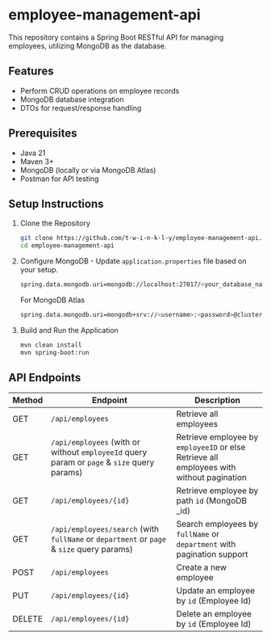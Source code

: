 # employee-management-api

This repository contains a Spring Boot RESTful API for managing employees, utilizing MongoDB as the database.

## Features
* Perform CRUD operations on employee records
* MongoDB database integration
* DTOs for request/response handling

## Prerequisites
* Java 21
* Maven 3+
* MongoDB (locally or via MongoDB Atlas)
* Postman for API testing

## Setup Instructions
1. Clone the Repository <br>
    ```sh
    git clone https://github.com/t-w-i-n-k-l-y/employee-management-api.git
    cd employee-management-api
    ```
2. Configure MongoDB - Update `application.properties` file based on your setup.
    ```sh
    spring.data.mongodb.uri=mongodb://localhost:27017/<your_database_name>
    ```
    For MongoDB Atlas
    ```sh 
    spring.data.mongodb.uri=mongodb+srv://<username>:<password>@cluster0.mongodb.net/<your_database_name>?retryWrites=true&w=majority
    ```

3. Build and Run the Application
    ```sh
    mvn clean install
    mvn spring-boot:run
    ```

## API Endpoints

| Method | Endpoint                                                                                    | Description                                                                              |
|--------|---------------------------------------------------------------------------------------------|------------------------------------------------------------------------------------------|
| GET    | `/api/employees`                                                                            | Retrieve all employees                                                                   |
| GET    | `/api/employees` (with or without `employeeId` query param or `page` & `size` query params) | Retrieve employee by `employeeID` or else Retrieve all employees with without pagination |
| GET    | `/api/employees/{id}`                                                                       | Retrieve employee by path `id` (MongoDB _id)                                             |
| GET    | `/api/employees/search` (with `fullName` or `department` or `page` & `size` query params)   | Search employees by `fullName` or `department` with pagination support                   |
| POST   | `/api/employees`                                                                            | Create a new employee                                                                    |
| PUT    | `/api/employees/{id}`                                                                       | Update an employee by `id` (Employee Id)                                                 |
| DELETE | `/api/employees/{id}`                                                                       | Delete an employee by `id` (Employee Id)                                                 |
